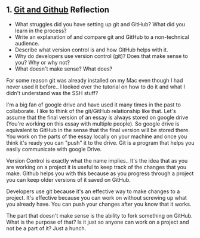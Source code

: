## 1. [Git and Github](1_get_started/readme.md) Reflection

* What struggles did you have setting up git and GitHub? What did you learn in the process?
* Write an explanation of and compare git and GitHub to a non-technical audience. 
* Describe what version control is and how GitHub helps with it.
* Why do developers use version control (git)? Does that make sense to you? Why or why not?
* What doesn't make sense? What does?

<!-- Add your reflection here. Remove the comment markers -->

For some reason git was already installed on my Mac even though I had never used it before..
I looked over the tutorial on how to do it and what I didn't understand was the SSH stuff? 

I'm a big fan of google drive and have used it many times in the past to collaborate. I like to think
of the git/GitHub relationship like that. Let's assume that the final version of an essay is always stored on google drive (You're working on this essay with multiple people). 
So google drive is equivalent to GitHub in the sense that the final version will be stored there. You work on the parts of the essay locally on your machine and once you think it's ready you can "push" it to the drive. Git is a program that helps you easily communicate with google Drive.

Version Control is exactly what the name implies.. It's the idea that as you are working on a project it is useful to keep track of the changes that you make. Github helps you with this because as you progress through a project you can keep older versions of it saved on GitHub. 

Developers use git because it's an effective way to make changes to a project. It's effective because you can work on without screwing up what you already have. You can push your changes after you know that it works. 

The part that doesn't make sense is the ability to fork something on GitHub. What is the purpose of that? Is it just so anyone can work on a project and not be a part of it? Just a hunch. 


